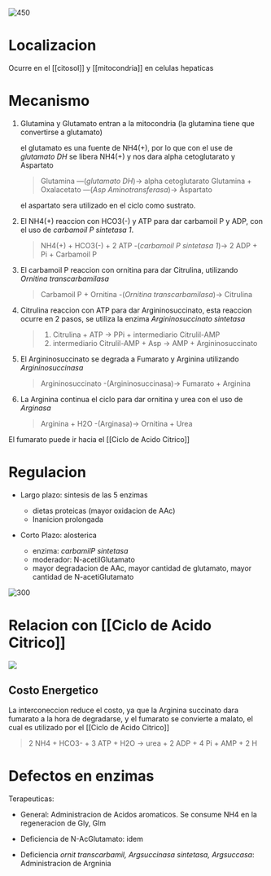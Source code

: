 ![450](https://i.imgur.com/BdljJGH.png)
# Localizacion

Ocurre en el [[citosol]] y [[mitocondria]] en celulas hepaticas


# Mecanismo

1. Glutamina y Glutamato entran a la mitocondria (la glutamina tiene que convertirse a glutamato)

    el glutamato es una fuente de NH4(+), por lo que con el use de _glutamato DH_ se libera NH4(+) y nos dara alpha cetoglutarato y Aspartato

    > Glutamina —(_glutamato DH_)→ alpha cetoglutarato
    > Glutamina + Oxalacetato —(_Asp Aminotransferasa_)→ Aspartato

    el aspartato sera utilizado en el ciclo como sustrato.

2. El NH4(+) reaccion con HCO3(-) y ATP para dar carbamoil P y ADP, con el uso de _carbamoil P sintetasa 1_.

    > NH4(+) + HCO3(-) + 2 ATP -(_carbamoil P sintetasa 1_)→ 2 ADP + Pi + Carbamoil P

3. El carbamoil P reaccion con ornitina para dar Citrulina, utilizando _Ornitina transcarbamilasa_

    > Carbamoil P + Ornitina -(_Ornitina transcarbamilasa_)→ Citrulina

4. Citrulina reaccion con ATP para dar Argininosuccinato, esta reaccion ocurre en 2 pasos, se utiliza la enzima _Argininosuccinato sintetasa_

    > 1. Citrulina + ATP → PPi + intermediario Citrulil-AMP
    > 2. intermediario Citrulil-AMP + Asp → AMP + Argininosuccinato

5. El Argininosuccinato se degrada a Fumarato y Arginina utilizando _Argininosuccinasa_

    > Argininosuccinato -(Argininosuccinasa)→ Fumarato + Arginina

6. La Arginina continua el ciclo para dar ornitina y urea con el uso de _Arginasa_

    > Arginina + H2O -(Arginasa)→ Ornitina + Urea

El fumarato puede ir hacia el [[Ciclo de Acido Citrico]]

# Regulacion

- Largo plazo: sintesis de las 5 enzimas

    - dietas proteicas (mayor oxidacion de AAc)
    - Inanicion prolongada

- Corto Plazo: alosterica
    - enzima: _carbamilP sintetasa_
    - moderador: N-acetilGlutamato
    - mayor degradacion de AAc, mayor cantidad de glutamato, mayor cantidad de N-acetiGlutamato

![300](https://i.imgur.com/goW8IVO.png)

# Relacion con [[Ciclo de Acido Citrico]]

![](https://i.imgur.com/sD2vMA0.png)

## Costo Energetico

La interconeccion reduce el costo, ya que la Arginina succinato dara fumarato a la hora de degradarse, y el fumarato se convierte a malato, el cual es utilizado por el [[Ciclo de Acido Citrico]]

> 2 NH4 + HCO3- + 3 ATP + H2O → urea + 2 ADP + 4 Pi + AMP + 2 H

# Defectos en enzimas

Terapeuticas:

- General: Administracion de Acidos aromaticos. Se consume NH4 en la regeneracion de Gly, Glm

- Deficiencia de N-AcGlutamato: idem

- Deficiencia _ornit transcarbamil, Argsuccinasa sintetasa, Argsuccasa_: Administracion de Argninia
